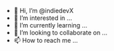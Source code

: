 - 👋 Hi, I’m @indiedevX
- 👀 I’m interested in ...
- 🌱 I’m currently learning ...
- 💞️ I’m looking to collaborate on ...
- 📫 How to reach me ...

<!---
indiedevX/indiedevX is a ✨ special ✨ repository because its `README.md` (this file) appears on your GitHub profile.
You can click the Preview link to take a look at your changes.
--->
